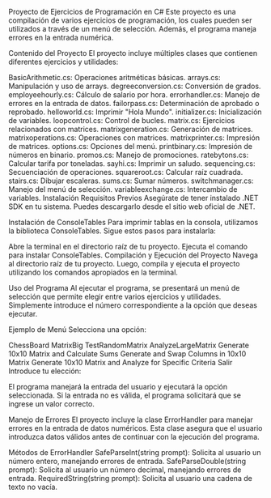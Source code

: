Proyecto de Ejercicios de Programación en C#
Este proyecto es una compilación de varios ejercicios de programación, los cuales pueden ser utilizados a través de un menú de selección. Además, el programa maneja errores en la entrada numérica.

Contenido del Proyecto
El proyecto incluye múltiples clases que contienen diferentes ejercicios y utilidades:

BasicArithmetic.cs: Operaciones aritméticas básicas.
arrays.cs: Manipulación y uso de arrays.
degreeconversion.cs: Conversión de grados.
employeehourly.cs: Cálculo de salario por hora.
errorhandler.cs: Manejo de errores en la entrada de datos.
failorpass.cs: Determinación de aprobado o reprobado.
helloworld.cs: Imprimir "Hola Mundo".
initializer.cs: Inicialización de variables.
loopcontrol.cs: Control de bucles.
matrix.cs: Ejercicios relacionados con matrices.
matrixgeneration.cs: Generación de matrices.
matrixoperations.cs: Operaciones con matrices.
matrixprinter.cs: Impresión de matrices.
options.cs: Opciones del menú.
printbinary.cs: Impresión de números en binario.
promos.cs: Manejo de promociones.
ratebytons.cs: Calcular tarifa por toneladas.
sayhi.cs: Imprimir un saludo.
sequencing.cs: Secuenciación de operaciones.
squareroot.cs: Calcular raíz cuadrada.
stairs.cs: Dibujar escaleras.
sums.cs: Sumar números.
switchmanager.cs: Manejo del menú de selección.
variableexchange.cs: Intercambio de variables.
Instalación
Requisitos Previos
Asegúrate de tener instalado .NET SDK en tu sistema. Puedes descargarlo desde el sitio web oficial de .NET.

Instalación de ConsoleTables
Para imprimir tablas en la consola, utilizamos la biblioteca ConsoleTables. Sigue estos pasos para instalarla:

Abre la terminal en el directorio raíz de tu proyecto.
Ejecuta el comando para instalar ConsoleTables.
Compilación y Ejecución del Proyecto
Navega al directorio raíz de tu proyecto. Luego, compila y ejecuta el proyecto utilizando los comandos apropiados en la terminal.

Uso del Programa
Al ejecutar el programa, se presentará un menú de selección que permite elegir entre varios ejercicios y utilidades. Simplemente introduce el número correspondiente a la opción que deseas ejecutar.

Ejemplo de Menú
Selecciona una opción:

ChessBoard
MatrixBig
TestRandomMatrix
AnalyzeLargeMatrix
Generate 10x10 Matrix and Calculate Sums
Generate and Swap Columns in 10x10 Matrix
Generate 10x10 Matrix and Analyze for Specific Criteria
Salir
Introduce tu elección:

El programa manejará la entrada del usuario y ejecutará la opción seleccionada. Si la entrada no es válida, el programa solicitará que se ingrese un valor correcto.

Manejo de Errores
El proyecto incluye la clase ErrorHandler para manejar errores en la entrada de datos numéricos. Esta clase asegura que el usuario introduzca datos válidos antes de continuar con la ejecución del programa.

Métodos de ErrorHandler
SafeParseInt(string prompt): Solicita al usuario un número entero, manejando errores de entrada.
SafeParseDouble(string prompt): Solicita al usuario un número decimal, manejando errores de entrada.
RequiredString(string prompt): Solicita al usuario una cadena de texto no vacía.